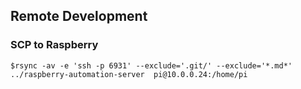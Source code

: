 ## Remote Development
### SCP to Raspberry

```$rsync -av -e 'ssh -p 6931' --exclude='.git/' --exclude='*.md*' ../raspberry-automation-server  pi@10.0.0.24:/home/pi```